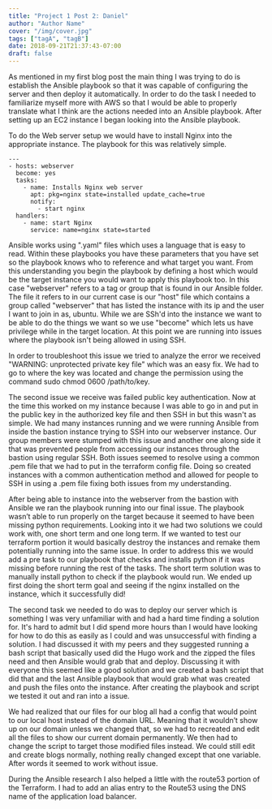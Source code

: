 ```yaml
---
title: "Project 1 Post 2: Daniel"
author: "Author Name"
cover: "/img/cover.jpg"
tags: ["tagA", "tagB"]
date: 2018-09-21T21:37:43-07:00
draft: false
---
```


As mentioned in my first blog post the main thing I was trying to do is establish the Ansible playbook so that it was capable of configuring the server and then deploy it automatically. In order to do the task I needed to familiarize myself more with AWS so that I would be able to properly translate what I think are the actions needed into an Ansible playbook. After setting up an EC2 instance I began looking into the Ansible playbook.

To do the Web server setup we would have to install Nginx into the appropriate instance. The playbook for this was relatively simple.

~~~
---
- hosts: webserver
  become: yes
  tasks:
    - name: Installs Nginx web server
      apt: pkg=nginx state=installed update_cache=true
      notify:
        - start nginx
  handlers:
    - name: start Nginx
      service: name=nginx state=started
~~~

Ansible works using ".yaml" files which uses a language that is easy to read. Within these playbooks you have these parameters that you have set so the playbook knows who to reference and what target you want. From this understanding you begin the playbook by defining a host which would be the target instance you would want to apply this playbook too. In this case "webserver" refers to a tag or group that is found in our Ansible folder. The file it refers to in our current case is our "host" file which contains a group called "webserver" that has listed the instance with its ip and the user I want to join in as, ubuntu. While we are SSh'd into the instance we want to be able to do the things we want so we use "become" which lets us have privilege while in the target location. At this point we are running into issues where the playbook isn't being allowed in using SSH.

In order to troubleshoot this issue we tried to analyze the error we received "WARNING: unprotected private key file" which was an easy fix. We had to go to where the key was located and change the permission using the command sudo chmod 0600 /path/to/key.

The second issue we receive was failed public key authentication. Now at the time this worked on my instance because I was able to go in and put in the public key in the authorized key file and then SSH in but this wasn't as simple. We had many instances running and we were running Ansible from inside the bastion instance trying to SSH into our webserver instance. Our group members were stumped with this issue and another one along side it that was prevented people from accessing our instances through the bastion using regular SSH. Both issues seemed to resolve using a common .pem file that we had to put in the terraform config file. Doing so created instances with a common authentication method and allowed for people to SSH in using a .pem file fixing both issues from my understanding.

After being able to instance into the webserver from the bastion with Ansible we ran the playbook running into our final issue. The playbook wasn’t able to run properly on the target because it seemed to have been missing python requirements. Looking into it we had two solutions we could work with, one short term and one long term. If we wanted to test our terraform portion it would basically destroy the instances and remake them potentially running into the same issue. In order to address this we would add a pre task to our playbook that checks and installs python if it was missing before running the rest of the tasks. The short term solution was to manually install python to check if the playbook would run. We ended up first doing the short term goal and seeing if the nginx installed on the instance, which it successfully did! 

The second task we needed to do was to deploy our server which is something I was very unfamiliar with and had a hard time finding a solution for. It's hard to admit but I did spend more hours than I would have looking for how to do this as easily as I could and was unsuccessful with finding a solution. I had discussed it with my peers and they suggested running a bash script that basically used did the Hugo work and the zipped the files need and then Ansible would grab that and deploy. Discussing it with everyone this seemed like a good solution and we created a bash script that did that and the last Ansible playbook that would grab what was created and push the files onto the instance. After creating the playbook and script we tested it out and ran into a issue.

We had realized that our files for our blog all had a config that would point to our local host instead of the domain URL. Meaning that it wouldn’t show up on our domain unless we changed that, so we had to recreated and edit all the files to show our current domain permanently. We then had to change the script to target those modified files instead. We could still edit and create blogs normally, nothing really changed except that one variable. After words it seemed to work without issue.

During the Ansible research I also helped a little with the route53 portion of the Terraform. I had to add an alias entry to the Route53 using the DNS name of the application load balancer.
